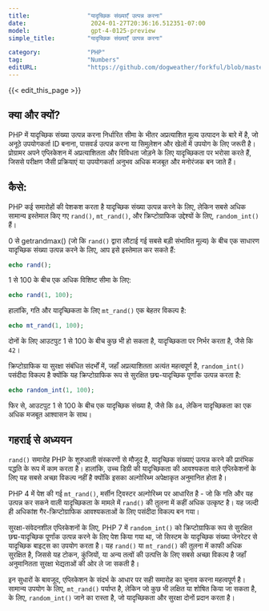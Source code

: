 ```yaml
---
title:                "यादृच्छिक संख्याएँ उत्पन्न करना"
date:                  2024-01-27T20:36:16.512351-07:00
model:                 gpt-4-0125-preview
simple_title:         "यादृच्छिक संख्याएँ उत्पन्न करना"

category:             "PHP"
tag:                  "Numbers"
editURL:              "https://github.com/dogweather/forkful/blob/master/content/hi/php/generating-random-numbers.md"
---
```


{{< edit_this_page >}}

## क्या और क्यों?

PHP में यादृच्छिक संख्या उत्पन्न करना निर्धारित सीमा के भीतर अप्रत्याशित मूल्य उत्पादन के बारे में है, जो अनूठे उपयोगकर्ता ID बनाना, पासवर्ड उत्पन्न करना या सिमुलेशन और खेलों में उपयोग के लिए जरूरी है। प्रोग्रामर अपने एप्लिकेशन में अप्रत्याशितता और विविधता जोड़ने के लिए यादृच्छिकता पर भरोसा करते हैं, जिससे परीक्षण जैसी प्रक्रियाएं या उपयोगकर्ता अनुभव अधिक मजबूत और मनोरंजक बन जाते हैं।

## कैसे:

PHP कई समारोहों की पेशकश करता है यादृच्छिक संख्या उत्पन्न करने के लिए, लेकिन सबसे अधिक सामान्य इस्तेमाल किए गए `rand()`, `mt_rand()`, और क्रिप्टोग्राफिक उद्देश्यों के लिए, `random_int()` हैं।

0 से getrandmax() (जो कि `rand()` द्वारा लौटाई गई सबसे बड़ी संभावित मूल्य) के बीच एक साधारण यादृच्छिक संख्या उत्पन्न करने के लिए, आप इसे इस्तेमाल कर सकते हैं:

```PHP
echo rand();
```

1 से 100 के बीच एक अधिक विशिष्ट सीमा के लिए:

```PHP
echo rand(1, 100);
```

हालांकि, गति और यादृच्छिकता के लिए `mt_rand()` एक बेहतर विकल्प है:

```PHP
echo mt_rand(1, 100);
```

दोनों के लिए आउटपुट 1 से 100 के बीच कुछ भी हो सकता है, यादृच्छिकता पर निर्भर करता है, जैसे कि `42`।

क्रिप्टोग्राफिक या सुरक्षा संबंधित संदर्भों में, जहाँ अप्रत्याशितता अत्यंत महत्वपूर्ण है, `random_int()` पसंदीदा विकल्प है क्योंकि यह क्रिप्टोग्राफिक रूप से सुरक्षित छद्म-यादृच्छिक पूर्णांक उत्पन्न करता है:

```PHP
echo random_int(1, 100);
```

फिर से, आउटपुट 1 से 100 के बीच एक यादृच्छिक संख्या है, जैसे कि `84`, लेकिन यादृच्छिकता का एक अधिक मजबूत आश्वासन के साथ।

## गहराई से अध्ययन

`rand()` समारोह PHP के शुरुआती संस्करणों से मौजूद है, यादृच्छिक संख्याएं उत्पन्न करने की प्रारंभिक पद्धति के रूप में काम करता है। हालांकि, उच्च डिग्री की यादृच्छिकता की आवश्यकता वाले एप्लिकेशनों के लिए यह सबसे अच्छा विकल्प नहीं है क्योंकि इसका अल्गोरिथ्म अपेक्षाकृत अनुमानित होता है।

PHP 4 में पेश की गई `mt_rand()`, मर्सीन ट्विस्टर अल्गोरिथ्म पर आधारित है - जो कि गति और यह उत्पन्न कर सकने वाली यादृच्छिकता के मामले में `rand()` की तुलना में कहीं अधिक उत्कृष्ट है। यह जल्दी ही अधिकांश गैर-क्रिप्टोग्राफिक आवश्यकताओं के लिए पसंदीदा विकल्प बन गया।

सुरक्षा-संवेदनशील एप्लिकेशनों के लिए, PHP 7 में `random_int()` को क्रिप्टोग्राफिक रूप से सुरक्षित छद्म-यादृच्छिक पूर्णांक उत्पन्न करने के लिए पेश किया गया था, जो सिस्टम के यादृच्छिक संख्या जेनरेटर से यादृच्छिक बाइट्स का उपयोग करता है। यह `rand()` या `mt_rand()` की तुलना में काफी अधिक सुरक्षित है, जिससे यह टोकन, कुंजियों, या अन्य तत्वों की उत्पत्ति के लिए सबसे अच्छा विकल्प है जहाँ अनुमानितता सुरक्षा भेद्यताओं की ओर ले जा सकती है।

इन सुधारों के बावजूद, एप्लिकेशन के संदर्भ के आधार पर सही समारोह का चुनाव करना महत्वपूर्ण है। सामान्य उपयोग के लिए, `mt_rand()` पर्याप्त है, लेकिन जो कुछ भी लक्षित या शोषित किया जा सकता है, के लिए, `random_int()` जाने का रास्ता है, जो यादृच्छिकता और सुरक्षा दोनों प्रदान करता है।
